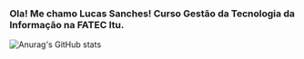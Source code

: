 ### Ola! Me chamo Lucas Sanches! Curso Gestão da Tecnologia da Informação na FATEC Itu.
![Anurag's GitHub stats](https://github-readme-stats.vercel.app/api?username=sanches8&show_icons=true&theme=dracula)
